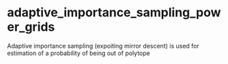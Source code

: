 # adaptive_importance_sampling_power_grids
Adaptive importance sampling (expoiting mirror descent) is used for estimation of a probability of being out of polytope
